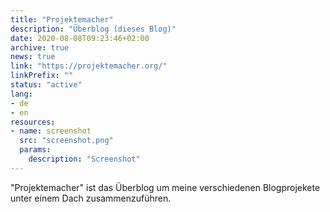 ```yaml
---
title: "Projektemacher"
description: "Überblog (dieses Blog)"
date: 2020-08-08T09:23:46+02:00
archive: true
news: true
link: "https://projektemacher.org/"
linkPrefix: ""
status: "active"
lang:
- de
- en
resources:
- name: screenshot
  src: "screenshot.png"
  params:
    description: "Screenshot"
---
```

"Projektemacher" ist das Überblog um meine verschiedenen Blogprojekete unter einem Dach zusammenzuführen.
